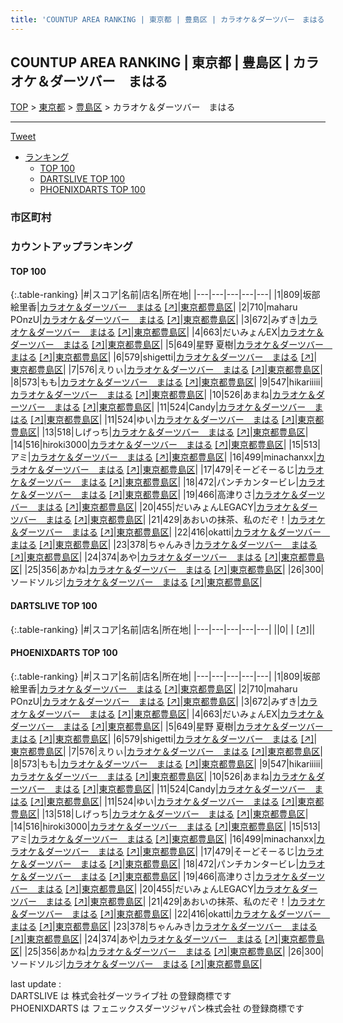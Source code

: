 ```yaml
---
title: 'COUNTUP AREA RANKING | 東京都 | 豊島区 | カラオケ＆ダーツバー　まはる'
---
```

## COUNTUP AREA RANKING | 東京都 | 豊島区 | カラオケ＆ダーツバー　まはる

[TOP](/darts/rank/) > [東京都](/darts/rank/東京都/) > [豊島区](/darts/rank/東京都/豊島区/) > カラオケ＆ダーツバー　まはる

___

<a href="https://twitter.com/share?ref_src=twsrc%5Etfw" data-text="COUNTUP AREA RANKING | 東京都豊島区カラオケ＆ダーツバー　まはる" class="twitter-share-button" data-hashtags="DARTSLIVE,PHOENIXDARTS,darts,ダーツ" data-show-count="false">Tweet</a>

* [ランキング](#カウントアップランキング)
    * [TOP 100](#top-100)
    * [DARTSLIVE TOP 100](#dartslive-top-100)
    * [PHOENIXDARTS TOP 100](#phoenixdarts-top-100)

### 市区町村

<ul>

</ul>

### カウントアップランキング

#### TOP 100



{:.table-ranking}
|#|スコア|名前|店名|所在地|
|---|---|---|---|---|
|1|809|<span class="rank-name-pd"><span class="pro-icon-pd"></span>坂部 絵里香</span>|<a href="/darts/rank/shops/85579.html">カラオケ＆ダーツバー　まはる</a> <a href="https://vs.phoenixdarts.com/jp/shop/shopDetailInfo/s_85579?s_seq=85579">[↗]</a>|<a href="/darts/rank/東京都/豊島区">東京都豊島区</a>|
|2|710|<span class="rank-name-pd">maharu POnzU</span>|<a href="/darts/rank/shops/85579.html">カラオケ＆ダーツバー　まはる</a> <a href="https://vs.phoenixdarts.com/jp/shop/shopDetailInfo/s_85579?s_seq=85579">[↗]</a>|<a href="/darts/rank/東京都/豊島区">東京都豊島区</a>|
|3|672|<span class="rank-name-pd">みずき</span>|<a href="/darts/rank/shops/85579.html">カラオケ＆ダーツバー　まはる</a> <a href="https://vs.phoenixdarts.com/jp/shop/shopDetailInfo/s_85579?s_seq=85579">[↗]</a>|<a href="/darts/rank/東京都/豊島区">東京都豊島区</a>|
|4|663|<span class="rank-name-pd">だいみょんEX</span>|<a href="/darts/rank/shops/85579.html">カラオケ＆ダーツバー　まはる</a> <a href="https://vs.phoenixdarts.com/jp/shop/shopDetailInfo/s_85579?s_seq=85579">[↗]</a>|<a href="/darts/rank/東京都/豊島区">東京都豊島区</a>|
|5|649|<span class="rank-name-pd"><span class="pro-icon-pd"></span>星野 夏樹</span>|<a href="/darts/rank/shops/85579.html">カラオケ＆ダーツバー　まはる</a> <a href="https://vs.phoenixdarts.com/jp/shop/shopDetailInfo/s_85579?s_seq=85579">[↗]</a>|<a href="/darts/rank/東京都/豊島区">東京都豊島区</a>|
|6|579|<span class="rank-name-pd">shigetti</span>|<a href="/darts/rank/shops/85579.html">カラオケ＆ダーツバー　まはる</a> <a href="https://vs.phoenixdarts.com/jp/shop/shopDetailInfo/s_85579?s_seq=85579">[↗]</a>|<a href="/darts/rank/東京都/豊島区">東京都豊島区</a>|
|7|576|<span class="rank-name-pd">えりぃ</span>|<a href="/darts/rank/shops/85579.html">カラオケ＆ダーツバー　まはる</a> <a href="https://vs.phoenixdarts.com/jp/shop/shopDetailInfo/s_85579?s_seq=85579">[↗]</a>|<a href="/darts/rank/東京都/豊島区">東京都豊島区</a>|
|8|573|<span class="rank-name-pd">もも</span>|<a href="/darts/rank/shops/85579.html">カラオケ＆ダーツバー　まはる</a> <a href="https://vs.phoenixdarts.com/jp/shop/shopDetailInfo/s_85579?s_seq=85579">[↗]</a>|<a href="/darts/rank/東京都/豊島区">東京都豊島区</a>|
|9|547|<span class="rank-name-pd">hikariiiii</span>|<a href="/darts/rank/shops/85579.html">カラオケ＆ダーツバー　まはる</a> <a href="https://vs.phoenixdarts.com/jp/shop/shopDetailInfo/s_85579?s_seq=85579">[↗]</a>|<a href="/darts/rank/東京都/豊島区">東京都豊島区</a>|
|10|526|<span class="rank-name-pd">あまね</span>|<a href="/darts/rank/shops/85579.html">カラオケ＆ダーツバー　まはる</a> <a href="https://vs.phoenixdarts.com/jp/shop/shopDetailInfo/s_85579?s_seq=85579">[↗]</a>|<a href="/darts/rank/東京都/豊島区">東京都豊島区</a>|
|11|524|<span class="rank-name-pd">Candy</span>|<a href="/darts/rank/shops/85579.html">カラオケ＆ダーツバー　まはる</a> <a href="https://vs.phoenixdarts.com/jp/shop/shopDetailInfo/s_85579?s_seq=85579">[↗]</a>|<a href="/darts/rank/東京都/豊島区">東京都豊島区</a>|
|11|524|<span class="rank-name-pd">ゆい</span>|<a href="/darts/rank/shops/85579.html">カラオケ＆ダーツバー　まはる</a> <a href="https://vs.phoenixdarts.com/jp/shop/shopDetailInfo/s_85579?s_seq=85579">[↗]</a>|<a href="/darts/rank/東京都/豊島区">東京都豊島区</a>|
|13|518|<span class="rank-name-pd">しげっち</span>|<a href="/darts/rank/shops/85579.html">カラオケ＆ダーツバー　まはる</a> <a href="https://vs.phoenixdarts.com/jp/shop/shopDetailInfo/s_85579?s_seq=85579">[↗]</a>|<a href="/darts/rank/東京都/豊島区">東京都豊島区</a>|
|14|516|<span class="rank-name-pd">hiroki3000</span>|<a href="/darts/rank/shops/85579.html">カラオケ＆ダーツバー　まはる</a> <a href="https://vs.phoenixdarts.com/jp/shop/shopDetailInfo/s_85579?s_seq=85579">[↗]</a>|<a href="/darts/rank/東京都/豊島区">東京都豊島区</a>|
|15|513|<span class="rank-name-pd">アミ</span>|<a href="/darts/rank/shops/85579.html">カラオケ＆ダーツバー　まはる</a> <a href="https://vs.phoenixdarts.com/jp/shop/shopDetailInfo/s_85579?s_seq=85579">[↗]</a>|<a href="/darts/rank/東京都/豊島区">東京都豊島区</a>|
|16|499|<span class="rank-name-pd">minachanxx</span>|<a href="/darts/rank/shops/85579.html">カラオケ＆ダーツバー　まはる</a> <a href="https://vs.phoenixdarts.com/jp/shop/shopDetailInfo/s_85579?s_seq=85579">[↗]</a>|<a href="/darts/rank/東京都/豊島区">東京都豊島区</a>|
|17|479|<span class="rank-name-pd">そーどそーるじ</span>|<a href="/darts/rank/shops/85579.html">カラオケ＆ダーツバー　まはる</a> <a href="https://vs.phoenixdarts.com/jp/shop/shopDetailInfo/s_85579?s_seq=85579">[↗]</a>|<a href="/darts/rank/東京都/豊島区">東京都豊島区</a>|
|18|472|<span class="rank-name-pd">パンチカンタービレ</span>|<a href="/darts/rank/shops/85579.html">カラオケ＆ダーツバー　まはる</a> <a href="https://vs.phoenixdarts.com/jp/shop/shopDetailInfo/s_85579?s_seq=85579">[↗]</a>|<a href="/darts/rank/東京都/豊島区">東京都豊島区</a>|
|19|466|<span class="rank-name-pd">高津りさ</span>|<a href="/darts/rank/shops/85579.html">カラオケ＆ダーツバー　まはる</a> <a href="https://vs.phoenixdarts.com/jp/shop/shopDetailInfo/s_85579?s_seq=85579">[↗]</a>|<a href="/darts/rank/東京都/豊島区">東京都豊島区</a>|
|20|455|<span class="rank-name-pd">だいみょんLEGACY</span>|<a href="/darts/rank/shops/85579.html">カラオケ＆ダーツバー　まはる</a> <a href="https://vs.phoenixdarts.com/jp/shop/shopDetailInfo/s_85579?s_seq=85579">[↗]</a>|<a href="/darts/rank/東京都/豊島区">東京都豊島区</a>|
|21|429|<span class="rank-name-pd">あおいの抹茶、私のだぞ！</span>|<a href="/darts/rank/shops/85579.html">カラオケ＆ダーツバー　まはる</a> <a href="https://vs.phoenixdarts.com/jp/shop/shopDetailInfo/s_85579?s_seq=85579">[↗]</a>|<a href="/darts/rank/東京都/豊島区">東京都豊島区</a>|
|22|416|<span class="rank-name-pd">okatti</span>|<a href="/darts/rank/shops/85579.html">カラオケ＆ダーツバー　まはる</a> <a href="https://vs.phoenixdarts.com/jp/shop/shopDetailInfo/s_85579?s_seq=85579">[↗]</a>|<a href="/darts/rank/東京都/豊島区">東京都豊島区</a>|
|23|378|<span class="rank-name-pd">ちゃんみき</span>|<a href="/darts/rank/shops/85579.html">カラオケ＆ダーツバー　まはる</a> <a href="https://vs.phoenixdarts.com/jp/shop/shopDetailInfo/s_85579?s_seq=85579">[↗]</a>|<a href="/darts/rank/東京都/豊島区">東京都豊島区</a>|
|24|374|<span class="rank-name-pd">あや</span>|<a href="/darts/rank/shops/85579.html">カラオケ＆ダーツバー　まはる</a> <a href="https://vs.phoenixdarts.com/jp/shop/shopDetailInfo/s_85579?s_seq=85579">[↗]</a>|<a href="/darts/rank/東京都/豊島区">東京都豊島区</a>|
|25|356|<span class="rank-name-pd">あかね</span>|<a href="/darts/rank/shops/85579.html">カラオケ＆ダーツバー　まはる</a> <a href="https://vs.phoenixdarts.com/jp/shop/shopDetailInfo/s_85579?s_seq=85579">[↗]</a>|<a href="/darts/rank/東京都/豊島区">東京都豊島区</a>|
|26|300|<span class="rank-name-pd">ソードソルジ</span>|<a href="/darts/rank/shops/85579.html">カラオケ＆ダーツバー　まはる</a> <a href="https://vs.phoenixdarts.com/jp/shop/shopDetailInfo/s_85579?s_seq=85579">[↗]</a>|<a href="/darts/rank/東京都/豊島区">東京都豊島区</a>|


#### DARTSLIVE TOP 100



{:.table-ranking}
|#|スコア|名前|店名|所在地|
|---|---|---|---|---|
||0|<span class="rank-name-dl"> </span>|<a href="/darts/rank/shops/.html"></a> <a href="">[↗]</a>|<a href="/darts/rank//"></a>|


#### PHOENIXDARTS TOP 100



{:.table-ranking}
|#|スコア|名前|店名|所在地|
|---|---|---|---|---|
|1|809|<span class="rank-name-pd"><span class="pro-icon-pd"></span>坂部 絵里香</span>|<a href="/darts/rank/shops/85579.html">カラオケ＆ダーツバー　まはる</a> <a href="https://vs.phoenixdarts.com/jp/shop/shopDetailInfo/s_85579?s_seq=85579">[↗]</a>|<a href="/darts/rank/東京都/豊島区">東京都豊島区</a>|
|2|710|<span class="rank-name-pd">maharu POnzU</span>|<a href="/darts/rank/shops/85579.html">カラオケ＆ダーツバー　まはる</a> <a href="https://vs.phoenixdarts.com/jp/shop/shopDetailInfo/s_85579?s_seq=85579">[↗]</a>|<a href="/darts/rank/東京都/豊島区">東京都豊島区</a>|
|3|672|<span class="rank-name-pd">みずき</span>|<a href="/darts/rank/shops/85579.html">カラオケ＆ダーツバー　まはる</a> <a href="https://vs.phoenixdarts.com/jp/shop/shopDetailInfo/s_85579?s_seq=85579">[↗]</a>|<a href="/darts/rank/東京都/豊島区">東京都豊島区</a>|
|4|663|<span class="rank-name-pd">だいみょんEX</span>|<a href="/darts/rank/shops/85579.html">カラオケ＆ダーツバー　まはる</a> <a href="https://vs.phoenixdarts.com/jp/shop/shopDetailInfo/s_85579?s_seq=85579">[↗]</a>|<a href="/darts/rank/東京都/豊島区">東京都豊島区</a>|
|5|649|<span class="rank-name-pd"><span class="pro-icon-pd"></span>星野 夏樹</span>|<a href="/darts/rank/shops/85579.html">カラオケ＆ダーツバー　まはる</a> <a href="https://vs.phoenixdarts.com/jp/shop/shopDetailInfo/s_85579?s_seq=85579">[↗]</a>|<a href="/darts/rank/東京都/豊島区">東京都豊島区</a>|
|6|579|<span class="rank-name-pd">shigetti</span>|<a href="/darts/rank/shops/85579.html">カラオケ＆ダーツバー　まはる</a> <a href="https://vs.phoenixdarts.com/jp/shop/shopDetailInfo/s_85579?s_seq=85579">[↗]</a>|<a href="/darts/rank/東京都/豊島区">東京都豊島区</a>|
|7|576|<span class="rank-name-pd">えりぃ</span>|<a href="/darts/rank/shops/85579.html">カラオケ＆ダーツバー　まはる</a> <a href="https://vs.phoenixdarts.com/jp/shop/shopDetailInfo/s_85579?s_seq=85579">[↗]</a>|<a href="/darts/rank/東京都/豊島区">東京都豊島区</a>|
|8|573|<span class="rank-name-pd">もも</span>|<a href="/darts/rank/shops/85579.html">カラオケ＆ダーツバー　まはる</a> <a href="https://vs.phoenixdarts.com/jp/shop/shopDetailInfo/s_85579?s_seq=85579">[↗]</a>|<a href="/darts/rank/東京都/豊島区">東京都豊島区</a>|
|9|547|<span class="rank-name-pd">hikariiiii</span>|<a href="/darts/rank/shops/85579.html">カラオケ＆ダーツバー　まはる</a> <a href="https://vs.phoenixdarts.com/jp/shop/shopDetailInfo/s_85579?s_seq=85579">[↗]</a>|<a href="/darts/rank/東京都/豊島区">東京都豊島区</a>|
|10|526|<span class="rank-name-pd">あまね</span>|<a href="/darts/rank/shops/85579.html">カラオケ＆ダーツバー　まはる</a> <a href="https://vs.phoenixdarts.com/jp/shop/shopDetailInfo/s_85579?s_seq=85579">[↗]</a>|<a href="/darts/rank/東京都/豊島区">東京都豊島区</a>|
|11|524|<span class="rank-name-pd">Candy</span>|<a href="/darts/rank/shops/85579.html">カラオケ＆ダーツバー　まはる</a> <a href="https://vs.phoenixdarts.com/jp/shop/shopDetailInfo/s_85579?s_seq=85579">[↗]</a>|<a href="/darts/rank/東京都/豊島区">東京都豊島区</a>|
|11|524|<span class="rank-name-pd">ゆい</span>|<a href="/darts/rank/shops/85579.html">カラオケ＆ダーツバー　まはる</a> <a href="https://vs.phoenixdarts.com/jp/shop/shopDetailInfo/s_85579?s_seq=85579">[↗]</a>|<a href="/darts/rank/東京都/豊島区">東京都豊島区</a>|
|13|518|<span class="rank-name-pd">しげっち</span>|<a href="/darts/rank/shops/85579.html">カラオケ＆ダーツバー　まはる</a> <a href="https://vs.phoenixdarts.com/jp/shop/shopDetailInfo/s_85579?s_seq=85579">[↗]</a>|<a href="/darts/rank/東京都/豊島区">東京都豊島区</a>|
|14|516|<span class="rank-name-pd">hiroki3000</span>|<a href="/darts/rank/shops/85579.html">カラオケ＆ダーツバー　まはる</a> <a href="https://vs.phoenixdarts.com/jp/shop/shopDetailInfo/s_85579?s_seq=85579">[↗]</a>|<a href="/darts/rank/東京都/豊島区">東京都豊島区</a>|
|15|513|<span class="rank-name-pd">アミ</span>|<a href="/darts/rank/shops/85579.html">カラオケ＆ダーツバー　まはる</a> <a href="https://vs.phoenixdarts.com/jp/shop/shopDetailInfo/s_85579?s_seq=85579">[↗]</a>|<a href="/darts/rank/東京都/豊島区">東京都豊島区</a>|
|16|499|<span class="rank-name-pd">minachanxx</span>|<a href="/darts/rank/shops/85579.html">カラオケ＆ダーツバー　まはる</a> <a href="https://vs.phoenixdarts.com/jp/shop/shopDetailInfo/s_85579?s_seq=85579">[↗]</a>|<a href="/darts/rank/東京都/豊島区">東京都豊島区</a>|
|17|479|<span class="rank-name-pd">そーどそーるじ</span>|<a href="/darts/rank/shops/85579.html">カラオケ＆ダーツバー　まはる</a> <a href="https://vs.phoenixdarts.com/jp/shop/shopDetailInfo/s_85579?s_seq=85579">[↗]</a>|<a href="/darts/rank/東京都/豊島区">東京都豊島区</a>|
|18|472|<span class="rank-name-pd">パンチカンタービレ</span>|<a href="/darts/rank/shops/85579.html">カラオケ＆ダーツバー　まはる</a> <a href="https://vs.phoenixdarts.com/jp/shop/shopDetailInfo/s_85579?s_seq=85579">[↗]</a>|<a href="/darts/rank/東京都/豊島区">東京都豊島区</a>|
|19|466|<span class="rank-name-pd">高津りさ</span>|<a href="/darts/rank/shops/85579.html">カラオケ＆ダーツバー　まはる</a> <a href="https://vs.phoenixdarts.com/jp/shop/shopDetailInfo/s_85579?s_seq=85579">[↗]</a>|<a href="/darts/rank/東京都/豊島区">東京都豊島区</a>|
|20|455|<span class="rank-name-pd">だいみょんLEGACY</span>|<a href="/darts/rank/shops/85579.html">カラオケ＆ダーツバー　まはる</a> <a href="https://vs.phoenixdarts.com/jp/shop/shopDetailInfo/s_85579?s_seq=85579">[↗]</a>|<a href="/darts/rank/東京都/豊島区">東京都豊島区</a>|
|21|429|<span class="rank-name-pd">あおいの抹茶、私のだぞ！</span>|<a href="/darts/rank/shops/85579.html">カラオケ＆ダーツバー　まはる</a> <a href="https://vs.phoenixdarts.com/jp/shop/shopDetailInfo/s_85579?s_seq=85579">[↗]</a>|<a href="/darts/rank/東京都/豊島区">東京都豊島区</a>|
|22|416|<span class="rank-name-pd">okatti</span>|<a href="/darts/rank/shops/85579.html">カラオケ＆ダーツバー　まはる</a> <a href="https://vs.phoenixdarts.com/jp/shop/shopDetailInfo/s_85579?s_seq=85579">[↗]</a>|<a href="/darts/rank/東京都/豊島区">東京都豊島区</a>|
|23|378|<span class="rank-name-pd">ちゃんみき</span>|<a href="/darts/rank/shops/85579.html">カラオケ＆ダーツバー　まはる</a> <a href="https://vs.phoenixdarts.com/jp/shop/shopDetailInfo/s_85579?s_seq=85579">[↗]</a>|<a href="/darts/rank/東京都/豊島区">東京都豊島区</a>|
|24|374|<span class="rank-name-pd">あや</span>|<a href="/darts/rank/shops/85579.html">カラオケ＆ダーツバー　まはる</a> <a href="https://vs.phoenixdarts.com/jp/shop/shopDetailInfo/s_85579?s_seq=85579">[↗]</a>|<a href="/darts/rank/東京都/豊島区">東京都豊島区</a>|
|25|356|<span class="rank-name-pd">あかね</span>|<a href="/darts/rank/shops/85579.html">カラオケ＆ダーツバー　まはる</a> <a href="https://vs.phoenixdarts.com/jp/shop/shopDetailInfo/s_85579?s_seq=85579">[↗]</a>|<a href="/darts/rank/東京都/豊島区">東京都豊島区</a>|
|26|300|<span class="rank-name-pd">ソードソルジ</span>|<a href="/darts/rank/shops/85579.html">カラオケ＆ダーツバー　まはる</a> <a href="https://vs.phoenixdarts.com/jp/shop/shopDetailInfo/s_85579?s_seq=85579">[↗]</a>|<a href="/darts/rank/東京都/豊島区">東京都豊島区</a>|


<div class="footer border-top border-gray-light mt-5 pt-3 text-right text-gray">
    last update : <span style="font-weight: italic" id="foot_last_modified"></span><br />
    DARTSLIVE は 株式会社ダーツライブ社 の登録商標です<br />
    PHOENIXDARTS は フェニックスダーツジャパン株式会社 の登録商標です<br />
</div>

<script src="https://cdnjs.cloudflare.com/ajax/libs/jquery.tablesorter/2.31.3/js/jquery.tablesorter.min.js" integrity="sha512-qzgd5cYSZcosqpzpn7zF2ZId8f/8CHmFKZ8j7mU4OUXTNRd5g+ZHBPsgKEwoqxCtdQvExE5LprwwPAgoicguNg==" crossorigin="anonymous" referrerpolicy="no-referrer"></script>
<link rel="stylesheet" href="https://cdnjs.cloudflare.com/ajax/libs/jquery.tablesorter/2.31.3/css/theme.default.min.css" integrity="sha512-wghhOJkjQX0Lh3NSWvNKeZ0ZpNn+SPVXX1Qyc9OCaogADktxrBiBdKGDoqVUOyhStvMBmJQ8ZdMHiR3wuEq8+w==" crossorigin="anonymous" referrerpolicy="no-referrer" />
<script>
$(function() {
    $(".table-ranking").tablesorter({sortList:[[0, 0]]});
    $("#foot_last_modified").text(formatDate(new Date(document.lastModified), 'yyyy-MM-dd HH:mm:ss'));
});
</script>

<script async src="https://platform.twitter.com/widgets.js" charset="utf-8"></script>